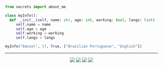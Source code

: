 ```py
from secrets import about_me

class myInfo():
  def __init__(self, name: str, age: int, working: bool, langs: list) -> None:
     self.name = name
     self.age = age
     self.working = working
     self.langs = langs

myInfo("Daniel", 17, True, ["Brazilian Portuguese", "English"])
```

___

<div align="center">
  <img src="https://img.shields.io/badge/Python-1.5%20Years-lightblue?style=for-the-badge&logo=python">
  <img src="https://img.shields.io/badge/Git-1%20Year-critical?style=for-the-badge&logo=git">
  <img src="https://img.shields.io/badge/Linux-1%20Year-lightyellow?style=for-the-badge&logo=linux">
  <img src="https://img.shields.io/badge/Docker-3%20Months-blue?style=for-the-badge&logo=docker">
</div>
